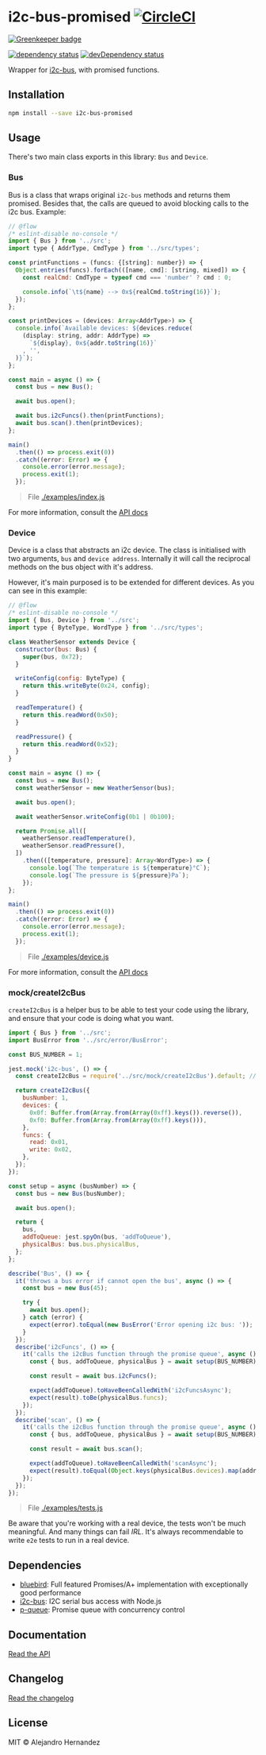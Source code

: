 # i2c-bus-promised [![CircleCI](https://circleci.com/gh/AlejandroHerr/i2c-bus-promised/tree/master.svg?style=svg)](https://circleci.com/gh/AlejandroHerr/scroll-phat-hd.js/tree/development)

[![Greenkeeper badge](https://badges.greenkeeper.io/AlejandroHerr/i2c-bus-promised.svg?style=flat-square)](https://greenkeeper.io/)

<!--@shields.flatSquare('deps','devDeps')-->
[![dependency status](https://img.shields.io/david/AlejandroHerr/i2c-bus-promised/master.svg?style=flat-square)](https://david-dm.org/AlejandroHerr/i2c-bus-promised/master) [![devDependency status](https://img.shields.io/david/dev/AlejandroHerr/i2c-bus-promised/master.svg?style=flat-square)](https://david-dm.org/AlejandroHerr/i2c-bus-promised/master#info=devDependencies)
<!--/@-->

Wrapper for [i2c-bus](https://github.com/fivdi/i2c-bus), with promised functions.

<!--@installation()-->
## Installation

```sh
npm install --save i2c-bus-promised
```
<!--/@-->

## Usage

There's two main class exports in this library: `Bus` and `Device`.

### Bus

Bus is a class that wraps original `i2c-bus` methods and returns them promised. Besides that, the calls are queued to avoid blocking calls to the i2c bus. Example:

<!--@snippet('./examples/index.js', { showSource: true })-->
```js
// @flow
/* eslint-disable no-console */
import { Bus } from '../src';
import type { AddrType, CmdType } from '../src/types';

const printFunctions = (funcs: {[string]: number}) => {
  Object.entries(funcs).forEach(([name, cmd]: [string, mixed]) => {
    const realCmd: CmdType = typeof cmd === 'number' ? cmd : 0;

    console.info(`\t${name} --> 0x${realCmd.toString(16)}`);
  });
};

const printDevices = (devices: Array<AddrType>) => {
  console.info(`Available devices: ${devices.reduce(
    (display: string, addr: AddrType) =>
      `${display}, 0x${addr.toString(16)}`
    , '',
  )}`);
};

const main = async () => {
  const bus = new Bus();

  await bus.open();

  await bus.i2cFuncs().then(printFunctions);
  await bus.scan().then(printDevices);
};

main()
  .then(() => process.exit(0))
  .catch((error: Error) => {
    console.error(error.message);
    process.exit(1);
  });
```

> File [./examples/index.js](./examples/index.js)
<!--/@-->

For more information, consult the [API docs](https://github.com/AlejandroHerr/i2c-bus-promised/blob/master/API.md#bus)

### Device

Device is a class that abstracts an i2c device. The class is initialised with two arguments, `bus` and `device address`. Internally it will call the reciprocal methods on the bus object with it's address.

However, it's main purposed is to be extended for different devices. As you can see in this example:

<!--@snippet('./examples/device.js', { showSource: true })-->
```js
// @flow
/* eslint-disable no-console */
import { Bus, Device } from '../src';
import type { ByteType, WordType } from '../src/types';

class WeatherSensor extends Device {
  constructor(bus: Bus) {
    super(bus, 0x72);
  }

  writeConfig(config: ByteType) {
    return this.writeByte(0x24, config);
  }

  readTemperature() {
    return this.readWord(0x50);
  }

  readPressure() {
    return this.readWord(0x52);
  }
}

const main = async () => {
  const bus = new Bus();
  const weatherSensor = new WeatherSensor(bus);

  await bus.open();

  await weatherSensor.writeConfig(0b1 | 0b100);

  return Promise.all([
    weatherSensor.readTemperature(),
    weatherSensor.readPressure(),
  ])
    .then(([temperature, pressure]: Array<WordType>) => {
      console.log(`The temperature is ${temperature}°C`);
      console.log(`The pressure is ${pressure}Pa`);
    });
};

main()
  .then(() => process.exit(0))
  .catch((error: Error) => {
    console.error(error.message);
    process.exit(1);
  });
```

> File [./examples/device.js](./examples/device.js)
<!--/@-->

For more information, consult the [API docs](https://github.com/AlejandroHerr/i2c-bus-promised/blob/master/API.md#device)

### mock/createI2cBus

`createI2cBus` is a helper bus to be able to test your code using the library, and ensure that your code is doing what you want.

<!--@snippet('./examples/tests.js', { showSource: true })-->
```js
import { Bus } from '../src';
import BusError from '../src/error/BusError';

const BUS_NUMBER = 1;

jest.mock('i2c-bus', () => {
  const createI2cBus = require('../src/mock/createI2cBus').default; // eslint-disable-line global-require

  return createI2cBus({
    busNumber: 1,
    devices: {
      0x0f: Buffer.from(Array.from(Array(0xff).keys()).reverse()),
      0xf0: Buffer.from(Array.from(Array(0xff).keys())),
    },
    funcs: {
      read: 0x01,
      write: 0x02,
    },
  });
});

const setup = async (busNumber) => {
  const bus = new Bus(busNumber);

  await bus.open();

  return {
    bus,
    addToQueue: jest.spyOn(bus, 'addToQueue'),
    physicalBus: bus.bus.physicalBus,
  };
};

describe('Bus', () => {
  it('throws a bus error if cannot open the bus', async () => {
    const bus = new Bus(45);

    try {
      await bus.open();
    } catch (error) {
      expect(error).toEqual(new BusError('Error opening i2c bus: '));
    }
  });
  describe('i2cFuncs', () => {
    it('calls the i2cBus function through the promise queue', async () => {
      const { bus, addToQueue, physicalBus } = await setup(BUS_NUMBER);

      const result = await bus.i2cFuncs();

      expect(addToQueue).toHaveBeenCalledWith('i2cFuncsAsync');
      expect(result).toBe(physicalBus.funcs);
    });
  });
  describe('scan', () => {
    it('calls the i2cBus function through the promise queue', async () => {
      const { bus, addToQueue, physicalBus } = await setup(BUS_NUMBER);

      const result = await bus.scan();

      expect(addToQueue).toHaveBeenCalledWith('scanAsync');
      expect(result).toEqual(Object.keys(physicalBus.devices).map(addr => parseInt(addr, 10)));
    });
  });
});
```

> File [./examples/tests.js](./examples/tests.js)
<!--/@-->

Be aware that you're working with a real device, the tests won't be much meaningful. And many things can fail _IRL_. It's always recommendable to write `e2e` tests to run in a real device.

<!--@dependencies()-->
## <a name="dependencies">Dependencies</a>

- [bluebird](https://github.com/petkaantonov/bluebird): Full featured Promises/A+ implementation with exceptionally good performance
- [i2c-bus](https://github.com/fivdi/i2c-bus): I2C serial bus access with Node.js
- [p-queue](undefined): Promise queue with concurrency control

<!--/@-->

## Documentation

[Read the API](https://github.com/AlejandroHerr/i2c-bus-promised/blob/master/API.md)

## Changelog

[Read the changelog](https://github.com/AlejandroHerr/i2c-bus-promised/blob/master/CHANGELOG.md)

<!--@license()-->
## License

MIT © Alejandro Hernandez
<!--/@-->
